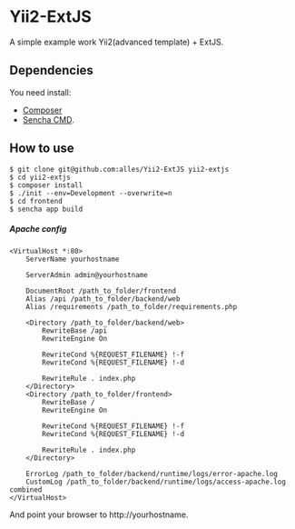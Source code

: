 # Yii2-ExtJS

A simple example work Yii2(advanced template) + ExtJS.

## Dependencies

You need install:
 * [Composer](https://getcomposer.org/download/)
 * [Sencha CMD](https://www.sencha.com/products/extjs/cmd-download/).

## How to use

```
$ git clone git@github.com:alles/Yii2-ExtJS yii2-extjs
$ cd yii2-extjs
$ composer install
$ ./init --env=Development --overwrite=n
$ cd frontend
$ sencha app build
```

##### Apache config

```
<VirtualHost *:80>
    ServerName yourhostname

    ServerAdmin admin@yourhostname

    DocumentRoot /path_to_folder/frontend
    Alias /api /path_to_folder/backend/web
    Alias /requirements /path_to_folder/requirements.php

    <Directory /path_to_folder/backend/web>
        RewriteBase /api
        RewriteEngine On

        RewriteCond %{REQUEST_FILENAME} !-f
        RewriteCond %{REQUEST_FILENAME} !-d

        RewriteRule . index.php
    </Directory>
    <Directory /path_to_folder/frontend>
        RewriteBase /
        RewriteEngine On

        RewriteCond %{REQUEST_FILENAME} !-f
        RewriteCond %{REQUEST_FILENAME} !-d

        RewriteRule . index.php
    </Directory>

    ErrorLog /path_to_folder/backend/runtime/logs/error-apache.log
    CustomLog /path_to_folder/backend/runtime/logs/access-apache.log combined
</VirtualHost>
```

And point your browser to http://yourhostname.